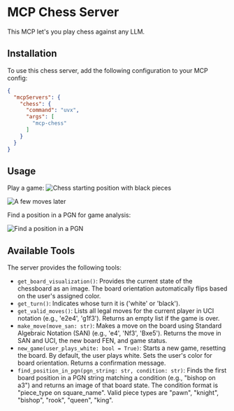 # MCP Chess Server

This MCP let's you play chess against any LLM.

## Installation

To use this chess server, add the following configuration to your MCP config:

```json
{
  "mcpServers": {
    "chess": {
      "command": "uvx",
      "args": [
        "mcp-chess"
      ]
    }
  }
}
```

## Usage

Play a game:
![Chess starting position with black pieces](screenshots/start_black.png)

![A few moves later](screenshots/acc_dragon.png)

Find a position in a PGN for game analysis:

![Find a position in a PGN](screenshots/find_position.png)

## Available Tools

The server provides the following tools:

*   `get_board_visualization()`: Provides the current state of the chessboard as an image. The board orientation automatically flips based on the user's assigned color.
*   `get_turn()`: Indicates whose turn it is ('white' or 'black').
*   `get_valid_moves()`: Lists all legal moves for the current player in UCI notation (e.g., 'e2e4', 'g1f3'). Returns an empty list if the game is over.
*   `make_move(move_san: str)`: Makes a move on the board using Standard Algebraic Notation (SAN) (e.g., 'e4', 'Nf3', 'Bxe5'). Returns the move in SAN and UCI, the new board FEN, and game status.
*   `new_game(user_plays_white: bool = True)`: Starts a new game, resetting the board. By default, the user plays white. Sets the user's color for board orientation. Returns a confirmation message.
*   `find_position_in_pgn(pgn_string: str, condition: str)`: Finds the first board position in a PGN string matching a condition (e.g., "bishop on a3") and returns an image of that board state. The condition format is "piece_type on square_name". Valid piece types are "pawn", "knight", "bishop", "rook", "queen", "king".

